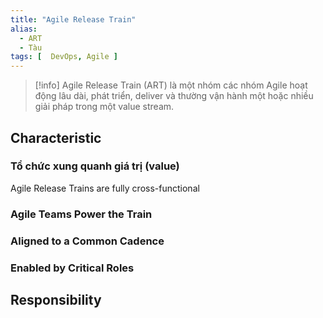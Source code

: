 ```yaml
---
title: "Agile Release Train"
alias:
  - ART
  - Tàu
tags: [  DevOps, Agile ]
---
```


> [!info]
> Agile Release Train (ART) là một nhóm các nhóm Agile hoạt động lâu dài, phát triển, deliver và thường vận hành một hoặc nhiều giải pháp trong một value stream.


## Characteristic

### Tổ chức xung quanh giá trị (value)

Agile Release Trains are fully cross-functional

### Agile Teams Power the Train

### Aligned to a Common Cadence

### Enabled by Critical Roles

## Responsibility


